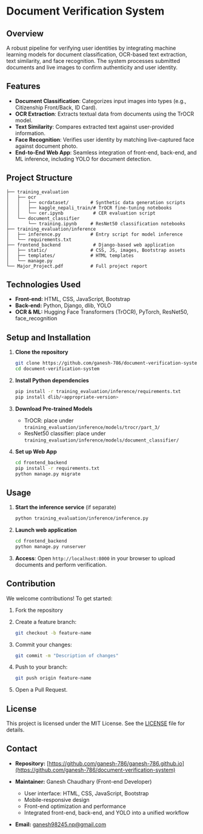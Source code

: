 # Document Verification System

## Overview

A robust pipeline for verifying user identities by integrating machine learning models for document classification, OCR-based text extraction, text similarity, and face recognition. The system processes submitted documents and live images to confirm authenticity and user identity.

## Features

* **Document Classification**: Categorizes input images into types (e.g., Citizenship Front/Back, ID Card).
* **OCR Extraction**: Extracts textual data from documents using the TrOCR model.
* **Text Similarity**: Compares extracted text against user-provided information.
* **Face Recognition**: Verifies user identity by matching live-captured face against document photo.
* **End-to-End Web App**: Seamless integration of front-end, back-end, and ML inference, including YOLO for document detection.

## Project Structure

```
├── training_evaluation
│   ├── ocr
│   │   ├── ocrdataset/        # Synthetic data generation scripts
│   │   ├── kaggle_nepali_train/# TrOCR fine-tuning notebooks
│   │   └── cer.ipynb           # CER evaluation script
│   └── document_classifier
│       └── training.ipynb     # ResNet50 classification notebooks
├── training_evaluation/inference
│   ├── inference.py           # Entry script for model inference
│   └── requirements.txt
├── frontend_backend            # Django-based web application
│   ├── static/                # CSS, JS, images, Bootstrap assets
│   ├── templates/             # HTML templates
│   └── manage.py
└── Major_Project.pdf          # Full project report
```

## Technologies Used

* **Front-end:** HTML, CSS, JavaScript, Bootstrap
* **Back-end:** Python, Django, dlib, YOLO
* **OCR & ML:** Hugging Face Transformers (TrOCR), PyTorch, ResNet50, face\_recognition

## Setup and Installation

1. **Clone the repository**

   ```bash
   git clone https://github.com/ganesh-786/document-verification-system.git
   cd document-verification-system
   ```
2. **Install Python dependencies**

   ```bash
   pip install -r training_evaluation/inference/requirements.txt
   pip install dlib/<appropriate-version>
   ```
3. **Download Pre-trained Models**

   * TrOCR: place under `training_evaluation/inference/models/trocr/part_3/`
   * ResNet50 classifier: place under `training_evaluation/inference/models/document_classifier/`
4. **Set up Web App**

   ```bash
   cd frontend_backend
   pip install -r requirements.txt
   python manage.py migrate
   ```

## Usage

1. **Start the inference service** (if separate)

   ```bash
   python training_evaluation/inference/inference.py
   ```
2. **Launch web application**

   ```bash
   cd frontend_backend
   python manage.py runserver
   ```
3. **Access**: Open `http://localhost:8000` in your browser to upload documents and perform verification.

## Contribution

We welcome contributions! To get started:

1. Fork the repository
2. Create a feature branch:

   ```bash
   git checkout -b feature-name
   ```
3. Commit your changes:

   ```bash
   git commit -m "Description of changes"
   ```
4. Push to your branch:

   ```bash
   git push origin feature-name
   ```
5. Open a Pull Request.

## License

This project is licensed under the MIT License. See the [LICENSE](LICENSE) file for details.

## Contact

* **Repository:** [https://github.com/ganesh-786/ganesh-786.github.io](https://github.com/ganesh-786/document-verification-system)
* **Maintainer:** Ganesh Chaudhary (Front-end Developer)

  * User interface: HTML, CSS, JavaScript, Bootstrap
  * Mobile-responsive design
  * Front-end optimization and performance
  * Integrated front-end, back-end, and YOLO into a unified workflow
* **Email:** [ganesh98245.np@gmail.com](mailto:your-email@example.com)
